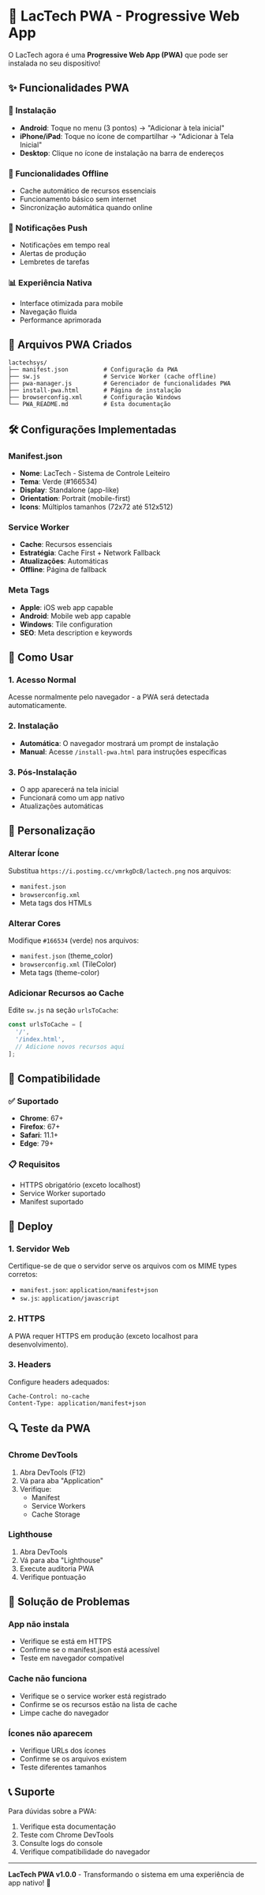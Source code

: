 # 🚀 LacTech PWA - Progressive Web App

O LacTech agora é uma **Progressive Web App (PWA)** que pode ser instalada no seu dispositivo!

## ✨ Funcionalidades PWA

### 📱 Instalação
- **Android**: Toque no menu (3 pontos) → "Adicionar à tela inicial"
- **iPhone/iPad**: Toque no ícone de compartilhar → "Adicionar à Tela Inicial"
- **Desktop**: Clique no ícone de instalação na barra de endereços

### 🔄 Funcionalidades Offline
- Cache automático de recursos essenciais
- Funcionamento básico sem internet
- Sincronização automática quando online

### 🔔 Notificações Push
- Notificações em tempo real
- Alertas de produção
- Lembretes de tarefas

### 📊 Experiência Nativa
- Interface otimizada para mobile
- Navegação fluida
- Performance aprimorada

## 📁 Arquivos PWA Criados

```
lactechsys/
├── manifest.json          # Configuração da PWA
├── sw.js                  # Service Worker (cache offline)
├── pwa-manager.js         # Gerenciador de funcionalidades PWA
├── install-pwa.html       # Página de instalação
├── browserconfig.xml      # Configuração Windows
└── PWA_README.md          # Esta documentação
```

## 🛠️ Configurações Implementadas

### Manifest.json
- **Nome**: LacTech - Sistema de Controle Leiteiro
- **Tema**: Verde (#166534)
- **Display**: Standalone (app-like)
- **Orientation**: Portrait (mobile-first)
- **Icons**: Múltiplos tamanhos (72x72 até 512x512)

### Service Worker
- **Cache**: Recursos essenciais
- **Estratégia**: Cache First + Network Fallback
- **Atualizações**: Automáticas
- **Offline**: Página de fallback

### Meta Tags
- **Apple**: iOS web app capable
- **Android**: Mobile web app capable
- **Windows**: Tile configuration
- **SEO**: Meta description e keywords

## 🎯 Como Usar

### 1. Acesso Normal
Acesse normalmente pelo navegador - a PWA será detectada automaticamente.

### 2. Instalação
- **Automática**: O navegador mostrará um prompt de instalação
- **Manual**: Acesse `/install-pwa.html` para instruções específicas

### 3. Pós-Instalação
- O app aparecerá na tela inicial
- Funcionará como um app nativo
- Atualizações automáticas

## 🔧 Personalização

### Alterar Ícone
Substitua `https://i.postimg.cc/vmrkgDcB/lactech.png` nos arquivos:
- `manifest.json`
- `browserconfig.xml`
- Meta tags dos HTMLs

### Alterar Cores
Modifique `#166534` (verde) nos arquivos:
- `manifest.json` (theme_color)
- `browserconfig.xml` (TileColor)
- Meta tags (theme-color)

### Adicionar Recursos ao Cache
Edite `sw.js` na seção `urlsToCache`:
```javascript
const urlsToCache = [
  '/',
  '/index.html',
  // Adicione novos recursos aqui
];
```

## 📱 Compatibilidade

### ✅ Suportado
- **Chrome**: 67+
- **Firefox**: 67+
- **Safari**: 11.1+
- **Edge**: 79+

### 📋 Requisitos
- HTTPS obrigatório (exceto localhost)
- Service Worker suportado
- Manifest suportado

## 🚀 Deploy

### 1. Servidor Web
Certifique-se de que o servidor serve os arquivos com os MIME types corretos:
- `manifest.json`: `application/manifest+json`
- `sw.js`: `application/javascript`

### 2. HTTPS
A PWA requer HTTPS em produção (exceto localhost para desenvolvimento).

### 3. Headers
Configure headers adequados:
```
Cache-Control: no-cache
Content-Type: application/manifest+json
```

## 🔍 Teste da PWA

### Chrome DevTools
1. Abra DevTools (F12)
2. Vá para aba "Application"
3. Verifique:
   - Manifest
   - Service Workers
   - Cache Storage

### Lighthouse
1. Abra DevTools
2. Vá para aba "Lighthouse"
3. Execute auditoria PWA
4. Verifique pontuação

## 🐛 Solução de Problemas

### App não instala
- Verifique se está em HTTPS
- Confirme se o manifest.json está acessível
- Teste em navegador compatível

### Cache não funciona
- Verifique se o service worker está registrado
- Confirme se os recursos estão na lista de cache
- Limpe cache do navegador

### Ícones não aparecem
- Verifique URLs dos ícones
- Confirme se os arquivos existem
- Teste diferentes tamanhos

## 📞 Suporte

Para dúvidas sobre a PWA:
1. Verifique esta documentação
2. Teste com Chrome DevTools
3. Consulte logs do console
4. Verifique compatibilidade do navegador

---

**LacTech PWA v1.0.0** - Transformando o sistema em uma experiência de app nativo! 🎉

